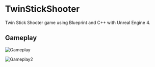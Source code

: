 # TwinStickShooter

Twin Stick Shooter game using Blueprint and C++ with Unreal
Engine 4.

## Gameplay

![Gameplay](https://github.com/R0leeX/TwinStickShooter/blob/master/gif1.gif)

![Gameplay2](https://github.com/R0leeX/TwinStickShooter/blob/master/gif2.gif)
